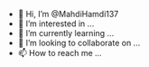 - 👋 Hi, I’m @MahdiHamdi137
- 👀 I’m interested in ...
- 🌱 I’m currently learning ...
- 💞️ I’m looking to collaborate on ...
- 📫 How to reach me ...

<!---
MahdiHamdi137/MahdiHamdi137 is a ✨ special ✨ repository because its `README.md` (this file) appears on your GitHub profile.
You can click the Preview link to take a look at your changes.
--->

